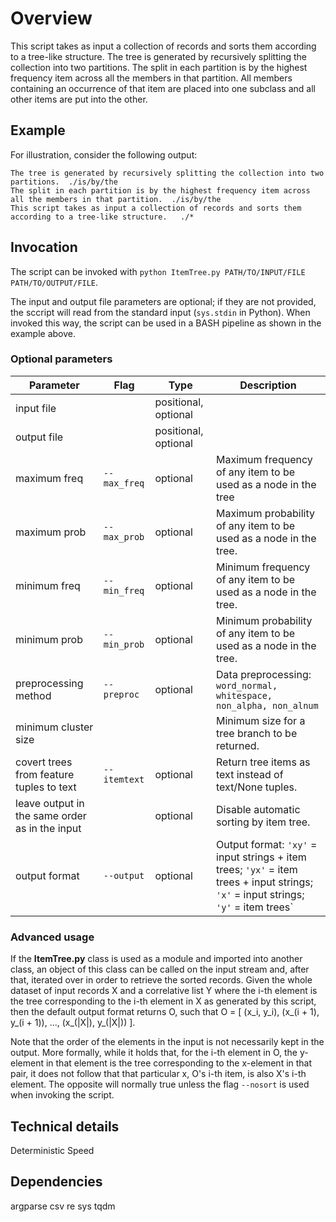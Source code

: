 
#	Overview

This script takes as input a collection of records and sorts them according to a tree-like structure. The tree is generated by recursively splitting the collection into two partitions. The split in each partition is by the highest frequency item across all the members in that partition. All members containing an occurrence of that item are placed into one subclass and all other items are put into the other.

## Example
For illustration, consider the following output:

```pbpaste | awk '{gsub("\\. ", ".\n", $0); print}' | python ItemTree.py --min_size 1 --preproc word_normal
The tree is generated by recursively splitting the collection into two partitions.	./is/by/the
The split in each partition is by the highest frequency item across all the members in that partition.	./is/by/the
This script takes as input a collection of records and sorts them according to a tree-like structure.	./*
```

## Invocation

The script can be invoked with `python ItemTree.py PATH/TO/INPUT/FILE PATH/TO/OUTPUT/FILE`.

The input and output file parameters are optional; if they are not provided, the sccript will read from the standard input (`sys.stdin` in Python). When invoked this way, the script can be used in a BASH pipeline as shown in the example above.

### Optional parameters

| Parameter | Flag | Type | Description |
|---|---|---|---|
|input file | | positional, optional | |
|output file | | positional, optional | |
|maximum freq | `--max_freq` | optional | Maximum frequency of any item to be used as a node in the tree |
|maximum prob | `--max_prob` | optional | Maximum probability of any item to be used as a node in the tree. |
|minimum freq | `--min_freq` | optional | Minimum frequency of any item to be used as a node in the tree. |
|minimum prob |  `--min_prob`| optional | Minimum probability of any item to be used as a node in the tree. |
|preprocessing method | `--preproc` | optional | Data preprocessing: `word_normal, whitespace, non_alpha, non_alnum` |
|minimum cluster size | | | Minimum size for a tree branch to be returned. |
|covert trees from feature tuples to text | `--itemtext` | optional | Return tree items as text instead of text/None tuples. |
|leave output in the same order as in the input | | optional | Disable automatic sorting by item tree. |
|output format | `--output` | optional | Output format: `'xy'` = input strings + item trees; `'yx'` = item trees + input strings; `'x'` = input strings; `'y'` = item trees`|




### Advanced usage

If the **ItemTree.py** class is used as a module and imported into another class, an object of this class can be called on the input stream and, after that, iterated over in order to retrieve the sorted records. Given the whole dataset of input records X and a correlative list Y where the i-th element is the tree corresponding to the i-th element in X as generated by this script, then the default output format returns O, such that O = [ (x_i, y_i), (x_(i + 1), y_(i + 1)), ..., (x_(|X|), y_(|X|)) ].

Note that the order of the elements in the input is not necessarily kept in the output. More formally, while it holds that, for the i-th element in O, the y-element in that element is the tree corresponding to the x-element in that pair, it does not follow that that particular x, O's i-th item, is also X's i-th element. The opposite will normally true unless the flag `--nosort` is used when invoking the script.


## Technical details

Deterministic
Speed


## Dependencies
argparse
csv
re
sys
tqdm

